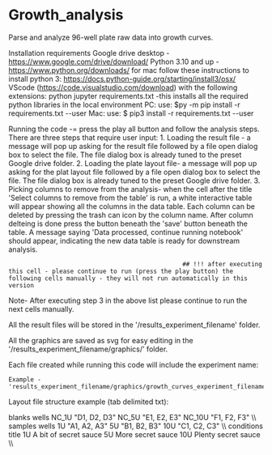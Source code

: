 # Growth_analysis
Parse and analyze 96-well plate raw data into growth curves.


Installation requirements
Google drive desktop - https://www.google.com/drive/download/
Python 3.10 and up - https://www.python.org/downloads/
for mac follow these instructions to install python 3: https://docs.python-guide.org/starting/install3/osx/
VScode (https://code.visualstudio.com/download) with the following extensions:
    python
    jupyter
requirements.txt -this installs all the required python libraries in the local environment
PC: use: $py -m pip install -r requirements.txt --user
Mac: use: $ pip3 install -r requirements.txt --user
                


Running the code -= press the play all button and follow the analysis steps. 
There are three steps that require user input:
    1. Loading the result file - a message will pop up asking for the result file followed by a file open dialog box to select the file.
                                The file dialog box is already tuned to the preset Google drive folder.
    2. Loading the plate layout file- a message will pop up asking for the plat layout file followed by a file open dialog box to select the file.
                                      The file dialog box is already tuned to the preset Google drive folder.
    3. Picking columns to remove from the analysis- when the cell after the title 'Select columns to remove from the table' is run, a white interactive table will appear
                                                    showing all the columns in the data table. Each column can be deleted by pressing the trash can icon by the column name.
                                                    After column delteing is done press the button beneath the 'save' button beneath the table. A message saying 'Data processed, continue running notebook' should appear, indicating the new data table is ready for downstream analysis. 

                                                    ## !!! after executing this cell - please continue to run (press the play button) the following cells manually - they will not run automatically in this version 

Note- After executing step 3 in the above list please continue to run the next cells manually.

All the result files will be stored in the '/results_experiment_filename' folder.

All the graphics are saved as svg for easy editing in the '/results_experiment_filename/graphics/' folder.

Each file created while running this code will include the experiment name:

    Example - 'results_experiment_filename/graphics/growth_curves_experiment_filename.svg


Layout file structure example (tab delimited txt):

blanks	wells
NC_1U	"D1, D2, D3"
NC_5U	"E1, E2, E3"
NC_10U	"F1, F2, F3"
\\\	
samples	wells
1U	"A1, A2, A3"
5U	"B1, B2, B3"
10U	"C1, C2, C3"
\\\	
conditions	title
1U	A bit of secret sauce
5U	More secret sauce
10U	Plenty secret sauce
\\\	

